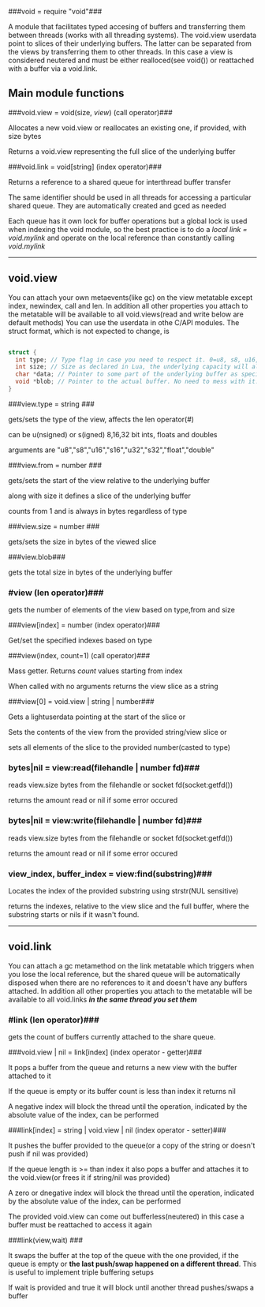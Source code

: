 ###void = require "void"###

A module that facilitates typed accesing of buffers and transferring them
between threads (works with all threading systems). The void.view userdata point to slices of their underlying buffers. The latter can be separated from the views by transferring them to other threads. In this case a view is considered neutered and must be either realloced(see void()) or reattached with a buffer via a void.link.

Main module functions
---------

###void.view = void(size, _view_) (call operator)###

Allocates a new void.view or reallocates an existing one, if provided, with size bytes

Returns a void.view representing the full slice of the underlying buffer


###void.link = void\[string\] (index operator)###

Returns a reference to a shared queue for interthread buffer transfer

The same identifier should be used in all threads for accessing a particular shared queue. They are automatically created and gced as needed

Each queue has it own lock for buffer operations but a global lock is used when indexing the void module, so the best practice is to do a _local link = void.mylink_ and operate on the local reference than constantly calling _void.mylink_


***
void.view
---------
You can attach your own metaevents(like gc) on the view metatable except index, newindex, call and len. In addition all other properties you attach to the metatable will be available to all void.views(read and write below are default methods)
You can use the userdata in othe C/API modules. The struct format, which is not expected to change, is

```cpp

struct {
  int type; // Type flag in case you need to respect it. 0=u8, s8, u16, s16, u32, s32, float, double=7
  int size; // Size as declared in Lua, the underlying capacity will always be at least 8 bytes larger
  char *data; // Pointer to some part of the underlying buffer as specified by the view.from property
  void *blob; // Pointer to the actual buffer. No need to mess with it. Will be NULL on a neutered view.
}

```

###view.type = string ###

gets/sets the type of the view, affects the len operator(#)

can be u(nsigned) or s(igned) 8,16,32 bit ints, floats and doubles

arguments are "u8","s8","u16","s16","u32","s32","float","double"

###view.from = number ###

gets/sets the start of the view relative to the underlying buffer

along with size it defines a slice of the underlying buffer

counts from 1 and is always in bytes regardless of type

###view.size = number ###

gets/sets the size in bytes of the viewed slice

###view.blob###

gets the total size in bytes of the underlying buffer

### #view (len operator)###

gets the number of elements of the view based on type,from and size

###view\[index\] = number (index operator)###

Get/set the specified indexes based on type

###view(index, count=1) (call operator)###

Mass getter. Returns _count_ values starting from index

When called with no arguments returns the view slice as a string

###view\[0\] = void.view | string | number###

Gets a lightuserdata pointing at the start of the slice or

Sets the contents of the view from the provided string/view slice or

sets all elements of the slice to the provided number(casted to type)

### bytes|nil = view:read(filehandle | number fd)###

reads view.size bytes from the filehandle or socket fd(socket:getfd())

returns the amount read or nil if some error occured

### bytes|nil = view:write(filehandle | number fd)###

reads view.size bytes from the filehandle or socket fd(socket:getfd())

returns the amount read or nil if some error occured

### view_index, buffer_index = view:find(substring)###

Locates the index of the provided substring using strstr(NUL sensitive)

returns the indexes, relative to the view slice and the full buffer, where the substring starts or nils if it wasn't found.

***
void.link
---------
You can attach a gc metamethod on the link metatable which triggers when you lose the local reference, but the shared queue will be automatically disposed when there are no references to it and doesn't have any buffers attached. In addition all other properties you attach to the metatable will be available to all void.links ***in the same thread you set them***

### #link (len operator)###

gets the count of buffers currently attached to the share queue.

###void.view | nil = link\[index\] (index operator - getter)###

It pops a buffer from the queue and returns a new view with the buffer attached to it

If the queue is empty or its buffer count is less than index it returns nil

A negative index will block the thread until the operation, indicated by the absolute value of the index, can be performed

###link\[index\] = string | void.view | nil (index operator - setter)###

It pushes the buffer provided to the queue(or a copy of the string or doesn't push if nil was provided)

If the queue length is >= than index it also pops a buffer and attaches it to the void.view(or frees it if string/nil was provided)

A zero or dnegative index will block the thread until the operation, indicated by the absolute value of the index, can be performed

The provided void.view can come out bufferless(neutered) in this case a buffer must be reattached to access it again

###link(view,wait) ###

It swaps the buffer at the top of the queue with the one provided, if the queue is empty or __the last push/swap happened on a different thread__. This is useful to implement triple buffering setups

If wait is provided and true it will block until another thread pushes/swaps a buffer

